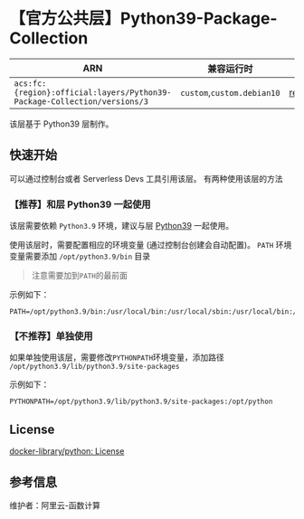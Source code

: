 
# 【官方公共层】Python39-Package-Collection

| ARN  |  兼容运行时  | 版本 |
|------|------|--------|
| `acs:fc:{region}:official:layers/Python39-Package-Collection/versions/3` | `custom`,`custom.debian10`   | [requirements.txt](requirements.txt) |

该层基于 Python39 层制作。

## 快速开始

可以通过控制台或者 Serverless Devs 工具引用该层。
有两种使用该层的方法

### 【推荐】和层 Python39 一起使用

该层需要依赖 `Python3.9` 环境，建议与层 [Python39](../Python39/README.md) 一起使用。

使用该层时，需要配置相应的环境变量 (通过控制台创建会自动配置)。
`PATH` 环境变量需要添加 `/opt/python3.9/bin` 目录
> 注意需要加到`PATH`的最前面

示例如下：

```shell
PATH=/opt/python3.9/bin:/usr/local/bin:/usr/local/sbin:/usr/local/bin:/usr/sbin:/usr/bin:/sbin:/bin:/opt/bin
```

### 【不推荐】单独使用

如果单独使用该层，需要修改`PYTHONPATH`环境变量，添加路径 `/opt/python3.9/lib/python3.9/site-packages`

示例如下：

```shell
PYTHONPATH=/opt/python3.9/lib/python3.9/site-packages:/opt/python
```

## License

[docker-library/python: License](https://github.com/docker-library/python/blob/7b9d62e229bda6312b9f91b37ab83e33b4e34542/LICENSE)

## 参考信息

维护者：阿里云-函数计算
